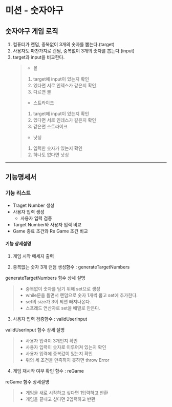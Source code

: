 # 미션 - 숫자야구

## 숫자야구 게임 로직

1. 컴퓨터가 랜덤, 중복없이 3개의 숫자를 뽑는다.(target)
2. 사용자도 마찬가지로 랜덤, 중복없이 3개의 숫자를 뽑는다.(input)
3. target과 input을 비교한다.
   > - 볼
   >
   > 1. target에 input이 있는지 확인
   > 2. 있다면 서로 인덱스가 같은지 확인
   > 3. 다르면 볼
   >
   > - 스트라이크
   >
   > 1. target에 input이 있는지 확인
   > 2. 있다면 서로 인데스가 같은지 확인
   > 3. 같은면 스트라이크
   >
   > - 낫싱
   >
   > 1. 입력한 숫자가 있는지 확인
   > 2. 하나도 없다면 낫싱

<hr>

## 기능명세서

### 기능 리스트

- Traget Number 생성
- 사용자 입력 생성
  - 사용자 입력 검증
- Target Number와 사용자 입력 비교
- Game 종료 조건와 Re Game 조건 비교

#### 기능 상세설명

1. 게임 시작 메세지 출력

2. 중복없는 숫자 3개 랜덤 생성함수 : generateTargetNumbers

generateTargetNumbers 힘수 상세 설명

> - 중복없이 숫자를 담기 위해 set으로 생성
> - while문을 돌면서 랜덤으로 숫자 1개씩 뽑고 set에 추가한다.
> - set의 size가 3이 되면 빠져나온다.
> - 스프레드 연산자로 set을 배열로 만든다.

3. 사용자 입력 검증함수 : validUserInput

validUserInput 함수 상세 설명

> - 사용자 입력이 3개인지 확인
> - 사용자 입력이 숫자로 이루어져 있는지 확인
> - 사용자 입력에 중복값이 있는지 확인
> - 위의 세 조건을 만족하지 못하면 throw Error

4. 게임 재시작 여부 확인 함수 : reGame

reGame 함수 상세설명

> - 게임을 새로 시작하고 싶다면 1입력하고 반환
> - 게임을 끝내고 싶다면 2입력하고 반환
